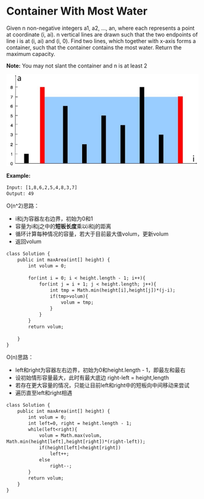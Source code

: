 # Container With Most Water

Given n non-negative integers a1, a2, ..., an, where each represents a point at coordinate (i, ai). n vertical lines are drawn such that the two endpoints of line i is at (i, ai) and (i, 0). Find two lines, which together with x-axis forms a container, such that the container contains the most water. Return the maximum capacity.

**Note:** You may not slant the container and n is at least 2

![The above vertical lines are represented by array [1,8,6,2,5,4,8,3,7]. In this case, the max area of water (blue section) the container can contain is 49.](/pictures/question_11.jpg)

**Example:**
```
Input: [1,8,6,2,5,4,8,3,7]
Output: 49
```

O(n^2)思路：

* i和j为容器左右边界，初始为0和1
* 容量为i和j之中的**短板长度**乘以i和j的距离
* 循环计算每种情况的容量，若大于目前最大值volum，更新volum
* 返回volum

```
class Solution {
    public int maxArea(int[] height) {
        int volum = 0;

        for(int i = 0; i < height.length - 1; i++){
            for(int j = i + 1; j < height.length; j++){
                int tmp = Math.min(height[i],height[j])*(j-i);
                if(tmp>volum){
                    volum = tmp;
                }
            }
        }
        return volum;
        
    }
}
```

O(n)思路：

* left和right为容器左右边界，初始为0和height.length - 1，即最左和最右
* 设初始情形容量最大，此时有最大底边 right-left = height,length
* 若存在更大容量的情况，只能让目前left和right中的短板向中间移动来尝试
* 遍历直至left和right相遇

```
class Solution {
    public int maxArea(int[] height) {
        int volum = 0;
        int left=0, right = height.length - 1;
        while(left<right){
            volum = Math.max(volum, Math.min(height[left],height[right])*(right-left));
            if(height[left]<height[right])
                left++;
            else
                right--;
        }
        return volum;
    }
}
```
